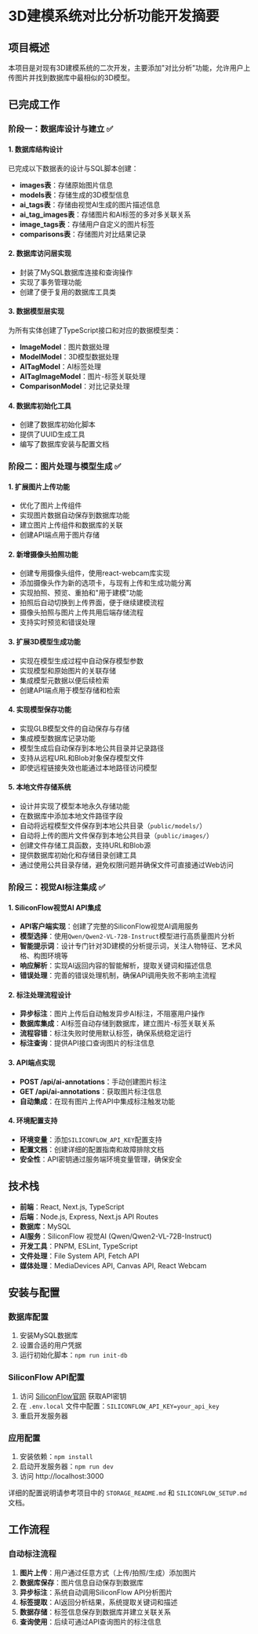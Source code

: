 # 3D建模系统对比分析功能开发摘要

## 项目概述

本项目是对现有3D建模系统的二次开发，主要添加"对比分析"功能，允许用户上传图片并找到数据库中最相似的3D模型。

## 已完成工作

### 阶段一：数据库设计与建立 ✅

#### 1. 数据库结构设计
已完成以下数据表的设计与SQL脚本创建：
- **images表**：存储原始图片信息
- **models表**：存储生成的3D模型信息
- **ai_tags表**：存储由视觉AI生成的图片描述信息
- **ai_tag_images表**：存储图片和AI标签的多对多关联关系
- **image_tags表**：存储用户自定义的图片标签
- **comparisons表**：存储图片对比结果记录

#### 2. 数据库访问层实现
- 封装了MySQL数据库连接和查询操作
- 实现了事务管理功能
- 创建了便于复用的数据库工具类

#### 3. 数据模型层实现
为所有实体创建了TypeScript接口和对应的数据模型类：
- **ImageModel**：图片数据处理
- **ModelModel**：3D模型数据处理
- **AITagModel**：AI标签处理
- **AITagImageModel**：图片-标签关联处理
- **ComparisonModel**：对比记录处理

#### 4. 数据库初始化工具
- 创建了数据库初始化脚本
- 提供了UUID生成工具
- 编写了数据库安装与配置文档

### 阶段二：图片处理与模型生成 ✅

#### 1. 扩展图片上传功能
- 优化了图片上传组件
- 实现图片数据自动保存到数据库功能
- 建立图片上传组件和数据库的关联
- 创建API端点用于图片存储

#### 2. 新增摄像头拍照功能
- 创建专用摄像头组件，使用react-webcam库实现
- 添加摄像头作为新的选项卡，与现有上传和生成功能分离
- 实现拍照、预览、重拍和"用于建模"功能
- 拍照后自动切换到上传界面，便于继续建模流程
- 摄像头拍照与图片上传共用后端存储流程
- 支持实时预览和错误处理

#### 3. 扩展3D模型生成功能
- 实现在模型生成过程中自动保存模型参数
- 实现模型和原始图片的关联存储
- 集成模型元数据以便后续检索
- 创建API端点用于模型存储和检索

#### 4. 实现模型保存功能
- 实现GLB模型文件的自动保存与存储
- 集成模型数据库记录功能
- 模型生成后自动保存到本地公共目录并记录路径
- 支持从远程URL和Blob对象保存模型文件
- 即使远程链接失效也能通过本地路径访问模型

#### 5. 本地文件存储系统
- 设计并实现了模型本地永久存储功能
- 在数据库中添加本地文件路径字段
- 自动将远程模型文件保存到本地公共目录（`public/models/`）
- 自动将上传的图片文件保存到本地公共目录（`public/images/`）
- 创建文件存储工具函数，支持URL和Blob源
- 提供数据库初始化和存储目录创建工具
- 通过使用公共目录存储，避免权限问题并确保文件可直接通过Web访问

### 阶段三：视觉AI标注集成 ✅

#### 1. SiliconFlow视觉AI API集成
- **API客户端实现**：创建了完整的SiliconFlow视觉AI调用服务
- **模型选择**：使用`Qwen/Qwen2-VL-72B-Instruct`模型进行高质量图片分析
- **智能提示词**：设计专门针对3D建模的分析提示词，关注人物特征、艺术风格、构图环境等
- **响应解析**：实现AI返回内容的智能解析，提取关键词和描述信息
- **错误处理**：完善的错误处理机制，确保API调用失败不影响主流程

#### 2. 标注处理流程设计
- **异步标注**：图片上传后自动触发异步AI标注，不阻塞用户操作
- **数据库集成**：AI标签自动存储到数据库，建立图片-标签关联关系
- **流程容错**：标注失败时使用默认标签，确保系统稳定运行
- **标注查询**：提供API接口查询图片的标注信息

#### 3. API端点实现
- **POST /api/ai-annotations**：手动创建图片标注
- **GET /api/ai-annotations**：获取图片标注信息
- **自动集成**：在现有图片上传API中集成标注触发功能

#### 4. 环境配置支持
- **环境变量**：添加`SILICONFLOW_API_KEY`配置支持
- **配置文档**：创建详细的配置指南和故障排除文档
- **安全性**：API密钥通过服务端环境变量管理，确保安全

## 技术栈

- **前端**：React, Next.js, TypeScript
- **后端**：Node.js, Express, Next.js API Routes
- **数据库**：MySQL
- **AI服务**：SiliconFlow 视觉AI (Qwen/Qwen2-VL-72B-Instruct)
- **开发工具**：PNPM, ESLint, TypeScript
- **文件处理**：File System API, Fetch API
- **媒体处理**：MediaDevices API, Canvas API, React Webcam

## 安装与配置

### 数据库配置
1. 安装MySQL数据库
2. 设置合适的用户凭据
3. 运行初始化脚本：`npm run init-db`

### SiliconFlow API配置
1. 访问 [SiliconFlow官网](https://cloud.siliconflow.cn) 获取API密钥
2. 在 `.env.local` 文件中配置：`SILICONFLOW_API_KEY=your_api_key`
3. 重启开发服务器

### 应用配置
1. 安装依赖：`npm install`
2. 启动开发服务器：`npm run dev`
3. 访问 http://localhost:3000

详细的配置说明请参考项目中的 `STORAGE_README.md` 和 `SILICONFLOW_SETUP.md` 文档。

## 工作流程

### 自动标注流程
1. **图片上传**：用户通过任意方式（上传/拍照/生成）添加图片
2. **数据库保存**：图片信息自动保存到数据库
3. **异步标注**：系统自动调用SiliconFlow API分析图片
4. **标签提取**：AI返回分析结果，系统提取关键词和描述
5. **数据存储**：标签信息保存到数据库并建立关联关系
6. **查询使用**：后续可通过API查询图片的标注信息

